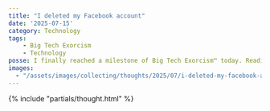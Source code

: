 ```yaml
---
title: "I deleted my Facebook account"
date: '2025-07-15'
category: Technology
tags:
    - Big Tech Exorcism
    - Technology
posse: I finally reached a milestone of Big Tech Exorcism™ today. Reading about Fuckerberg’s gigawatt effort to accelerate climate collapse gave me the final shove to delete my Facebook account. This house is clean!
images:
  - "/assets/images/collecting/thoughts/2025/07/i-deleted-my-facebook-account-01.jpg"
---
```


{% include "partials/thought.html" %}
